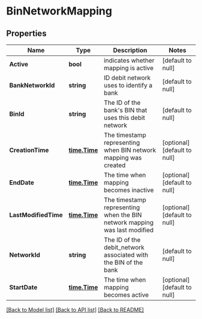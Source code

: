 # BinNetworkMapping

## Properties
Name | Type | Description | Notes
------------ | ------------- | ------------- | -------------
**Active** | **bool** | indicates whether mapping is active | [default to null]
**BankNetworkId** | **string** | ID debit network uses to identify a bank | [default to null]
**BinId** | **string** | The ID of the bank&#x27;s BIN that uses this debit network | [default to null]
**CreationTime** | [**time.Time**](time.Time.md) | The timestamp representing when BIN network mapping was created | [optional] [default to null]
**EndDate** | [**time.Time**](time.Time.md) | The time when mapping becomes inactive | [optional] [default to null]
**LastModifiedTime** | [**time.Time**](time.Time.md) | The timestamp representing when the BIN network mapping was last modified | [optional] [default to null]
**NetworkId** | **string** | The ID of the debit_network associated with the BIN of the bank | [default to null]
**StartDate** | [**time.Time**](time.Time.md) | The time when mapping becomes active | [optional] [default to null]

[[Back to Model list]](../README.md#documentation-for-models) [[Back to API list]](../README.md#documentation-for-api-endpoints) [[Back to README]](../README.md)

